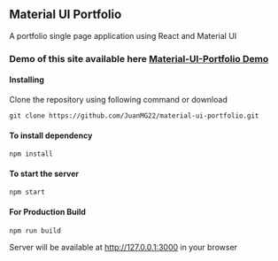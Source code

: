 ## Material UI Portfolio

A portfolio single page application using React and Material UI

### Demo of this site available here [Material-UI-Portfolio Demo](https://juangonzalez.netlify.app/)

#### Installing

Clone the repository using following command or download

```
git clone https://github.com/JuanMG22/material-ui-portfolio.git
```

#### To install dependency

```
npm install
```

#### To start the server

```
npm start
```

#### For Production Build

```
npm run build
```

Server will be available at http://127.0.0.1:3000 in your browser


